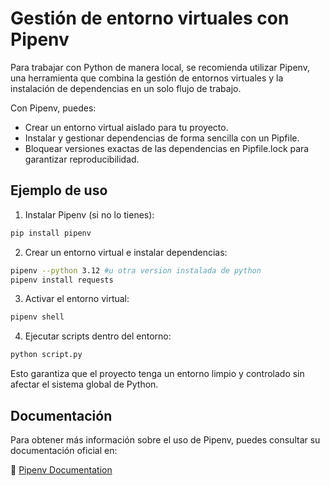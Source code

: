 # Gestión de entorno virtuales con Pipenv

Para trabajar con Python de manera local, se recomienda utilizar Pipenv, una herramienta que combina la gestión de entornos virtuales y la instalación de dependencias en un solo flujo de trabajo.

Con Pipenv, puedes:
- Crear un entorno virtual aislado para tu proyecto.
- Instalar y gestionar dependencias de forma sencilla con un Pipfile.
- Bloquear versiones exactas de las dependencias en Pipfile.lock para garantizar reproducibilidad.

## Ejemplo de uso
1. Instalar Pipenv (si no lo tienes):
```bash
pip install pipenv
```


2. Crear un entorno virtual e instalar dependencias:
```bash
pipenv --python 3.12 #u otra version instalada de python
pipenv install requests
```


3. Activar el entorno virtual:
```bash
pipenv shell
```


4. Ejecutar scripts dentro del entorno:
```bash
python script.py
```


Esto garantiza que el proyecto tenga un entorno limpio y controlado sin afectar el sistema global de Python.

## Documentación

Para obtener más información sobre el uso de Pipenv, puedes consultar su documentación oficial en:

🔗 [Pipenv Documentation](https://pipenv.pypa.io/en/latest/)